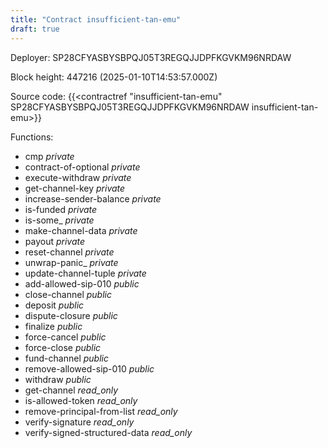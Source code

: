 ```yaml
---
title: "Contract insufficient-tan-emu"
draft: true
---
```

Deployer: SP28CFYASBYSBPQJ05T3REGQJJDPFKGVKM96NRDAW


 



Block height: 447216 (2025-01-10T14:53:57.000Z)

Source code: {{<contractref "insufficient-tan-emu" SP28CFYASBYSBPQJ05T3REGQJJDPFKGVKM96NRDAW insufficient-tan-emu>}}

Functions:

* cmp _private_
* contract-of-optional _private_
* execute-withdraw _private_
* get-channel-key _private_
* increase-sender-balance _private_
* is-funded _private_
* is-some_ _private_
* make-channel-data _private_
* payout _private_
* reset-channel _private_
* unwrap-panic_ _private_
* update-channel-tuple _private_
* add-allowed-sip-010 _public_
* close-channel _public_
* deposit _public_
* dispute-closure _public_
* finalize _public_
* force-cancel _public_
* force-close _public_
* fund-channel _public_
* remove-allowed-sip-010 _public_
* withdraw _public_
* get-channel _read_only_
* is-allowed-token _read_only_
* remove-principal-from-list _read_only_
* verify-signature _read_only_
* verify-signed-structured-data _read_only_
